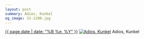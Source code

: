 ```yaml
---
layout: post
summary: Adios, Kunkel
og_image: 31-1280.jpg
---
```


<p>
  <time><a href="/31">{{ page.date | date: "%B %e, %Y" }}</a></time>
  <a href="/31"><img src="{{ site.assets_url }}/31-640.jpg" srcset="{{ site.assets_url }}/31-1280.jpg 1280w, {{ site.assets_url }}/31-960.jpg 960w, {{ site.assets_url }}/31-640.jpg 640w, {{ site.assets_url }}/31-320.jpg 320w" sizes="(min-width: 700px) 50vw, calc(100vw - 2rem)" alt="Adios, Kunkel" /></a>
  <span>Adios, Kunkel</span>
</p>
